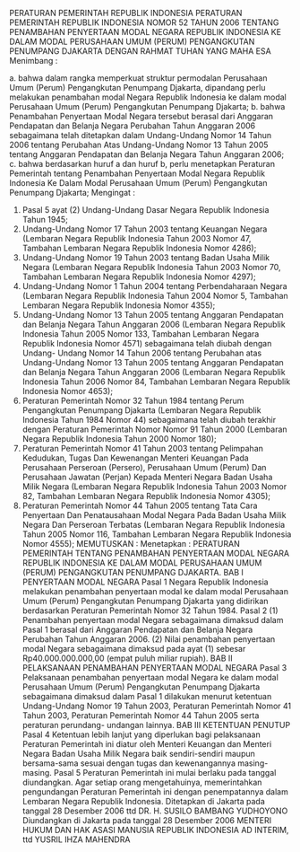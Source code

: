  PERATURAN PEMERINTAH REPUBLIK INDONESIA PERATURAN PEMERINTAH REPUBLIK INDONESIA NOMOR 52 TAHUN 2006 TENTANG PENAMBAHAN PENYERTAAN MODAL NEGARA REPUBLIK INDONESIA KE DALAM MODAL PERUSAHAAN UMUM (PERUM) PENGANGKUTAN PENUMPANG DJAKARTA
DENGAN RAHMAT TUHAN YANG MAHA ESA
Menimbang :

a. bahwa dalam rangka memperkuat struktur permodalan Perusahaan Umum (Perum) Pengangkutan Penumpang Djakarta, dipandang perlu melakukan penambahan modal Negara Republik Indonesia ke dalam modal Perusahaan Umum (Perum) Pengangkutan Penumpang Djakarta;
b. bahwa Penambahan Penyertaan Modal Negara tersebut berasal dari Anggaran Pendapatan dan Belanja Negara Perubahan Tahun Anggaran 2006 sebagaimana telah ditetapkan dalam Undang-Undang Nomor 14 Tahun 2006 tentang Perubahan Atas Undang-Undang Nomor 13 Tahun 2005 tentang Anggaran Pendapatan dan Belanja Negara Tahun Anggaran 2006;
c. bahwa berdasarkan huruf a dan huruf b, perlu menetapkan Peraturan Pemerintah tentang Penambahan Penyertaan Modal Negara Republik Indonesia Ke Dalam Modal Perusahaan Umum (Perum) Pengangkutan Penumpang Djakarta;
Mengingat :

1. Pasal 5 ayat (2) Undang-Undang Dasar Negara Republik Indonesia Tahun 1945;
2. Undang-Undang Nomor 17 Tahun 2003 tentang Keuangan Negara (Lembaran Negara Republik Indonesia Tahun 2003 Nomor 47, Tambahan Lembaran Negara Republik Indonesia Nomor 4286);
3. Undang-Undang Nomor 19 Tahun 2003 tentang Badan Usaha Milik Negara (Lembaran Negara Republik Indonesia Tahun 2003 Nomor 70, Tambahan Lembaran Negara Republik Indonesia Nomor 4297);
4. Undang-Undang Nomor 1 Tahun 2004 tentang Perbendaharaan Negara (Lembaran Negara Republik Indonesia Tahun 2004 Nomor 5, Tambahan Lembaran Negara Republik Indonesia Nomor 4355);
5. Undang-Undang Nomor 13 Tahun 2005 tentang Anggaran Pendapatan dan Belanja Negara Tahun Anggaran 2006 (Lembaran Negara Republik Indonesia Tahun 2005 Nomor 133, Tambahan Lembaran Negara Republik Indonesia Nomor 4571) sebagaimana telah diubah dengan Undang- Undang Nomor 14 Tahun 2006 tentang Perubahan atas Undang-Undang Nomor 13 Tahun 2005 tentang Anggaran Pendapatan dan Belanja Negara Tahun Anggaran 2006 (Lembaran Negara Republik Indonesia Tahun 2006 Nomor 84, Tambahan Lembaran Negara Republik Indonesia Nomor 4653);
6. Peraturan Pemerintah Nomor 32 Tahun 1984 tentang Perum Pengangkutan Penumpang Djakarta (Lembaran Negara Republik Indonesia Tahun 1984 Nomor 44) sebagaimana telah diubah terakhir dengan Peraturan Pemerintah Nomor Nomor 91 Tahun 2000 (Lembaran Negara Republik Indonesia Tahun 2000 Nomor 180);
7. Peraturan Pemerintah Nomor 41 Tahun 2003 tentang Pelimpahan Kedudukan, Tugas Dan Kewenangan Menteri Keuangan Pada Perusahaan Perseroan (Persero), Perusahaan Umum (Perum) Dan Perusahaan Jawatan (Perjan) Kepada Menteri Negara Badan Usaha Milik Negara (Lembaran Negara Republik Indonesia Tahun 2003 Nomor 82, Tambahan Lembaran Negara Republik Indonesia Nomor 4305);
8. Peraturan Pemerintah Nomor 44 Tahun 2005 tentang Tata Cara Penyertaan Dan Penatausahaan Modal Negara Pada Badan Usaha Milik Negara Dan Perseroan Terbatas (Lembaran Negara Republik Indonesia Tahun 2005 Nomor 116, Tambahan Lembaran Negara Republik Indonesia Nomor 4555);
MEMUTUSKAN :
 Menetapkan : PERATURAN PEMERINTAH TENTANG PENAMBAHAN PENYERTAAN MODAL NEGARA REPUBLIK INDONESIA KE DALAM MODAL PERUSAHAAN UMUM (PERUM) PENGANGKUTAN PENUMPANG DJAKARTA.
BAB I PENYERTAAN MODAL NEGARA
Pasal 1
Negara Republik Indonesia melakukan penambahan penyertaan modal ke dalam modal Perusahaan Umum (Perum) Pengangkutan Penumpang Djakarta yang didirikan berdasarkan Peraturan Pemerintah Nomor 32 Tahun 1984.
Pasal 2
(1) Penambahan penyertaan modal Negara sebagaimana dimaksud dalam Pasal 1 berasal dari Anggaran Pendapatan dan Belanja Negara Perubahan Tahun Anggaran 2006.
(2) Nilai penambahan penyertaan modal Negara sebagaimana dimaksud pada ayat (1) sebesar Rp40.000.000.000,00 (empat puluh miliar rupiah).
BAB II PELAKSANAAN PENAMBAHAN PENYERTAAN MODAL NEGARA
Pasal 3
Pelaksanaan penambahan penyertaan modal Negara ke dalam modal Perusahaan Umum (Perum) Pengangkutan Penumpang Djakarta sebagaimana dimaksud dalam Pasal 1 dilakukan menurut ketentuan Undang-Undang Nomor 19 Tahun 2003, Peraturan Pemerintah Nomor 41 Tahun 2003, Peraturan Pemerintah Nomor 44 Tahun 2005 serta peraturan perundang- undangan lainnya.
BAB III KETENTUAN PENUTUP
Pasal 4
Ketentuan lebih lanjut yang diperlukan bagi pelaksanaan Peraturan Pemerintah ini diatur oleh Menteri Keuangan dan Menteri Negara Badan Usaha Milik Negara baik sendiri-sendiri maupun bersama-sama sesuai dengan tugas dan kewenangannya masing-masing.
Pasal 5
Peraturan Pemerintah ini mulai berlaku pada tanggal diundangkan.
Agar setiap orang mengetahuinya, memerintahkan pengundangan Peraturan Pemerintah ini dengan penempatannya dalam Lembaran Negara Republik Indonesia. Ditetapkan di Jakarta pada tanggal 28 Desember 2006 ttd DR. H. SUSILO BAMBANG YUDHOYONO Diundangkan di Jakarta pada tanggal 28 Desember 2006 MENTERI HUKUM DAN HAK ASASI MANUSIA REPUBLIK INDONESIA AD INTERIM, ttd YUSRIL IHZA MAHENDRA